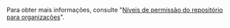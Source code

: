 Para obter mais informações, consulte "[Níveis de permissão do repositório para organizações](/articles/repository-permission-levels-for-an-organization)".
